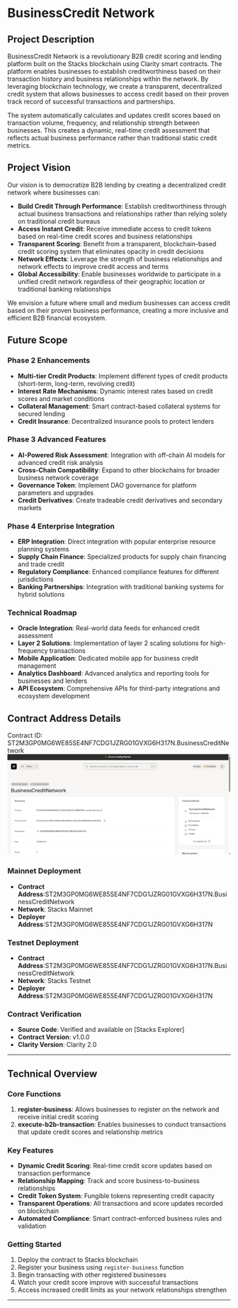 # BusinessCredit Network

## Project Description

BusinessCredit Network is a revolutionary B2B credit scoring and lending platform built on the Stacks blockchain using Clarity smart contracts. The platform enables businesses to establish creditworthiness based on their transaction history and business relationships within the network. By leveraging blockchain technology, we create a transparent, decentralized credit system that allows businesses to access credit based on their proven track record of successful transactions and partnerships.

The system automatically calculates and updates credit scores based on transaction volume, frequency, and relationship strength between businesses. This creates a dynamic, real-time credit assessment that reflects actual business performance rather than traditional static credit metrics.

## Project Vision

Our vision is to democratize B2B lending by creating a decentralized credit network where businesses can:

- **Build Credit Through Performance**: Establish creditworthiness through actual business transactions and relationships rather than relying solely on traditional credit bureaus
- **Access Instant Credit**: Receive immediate access to credit tokens based on real-time credit scores and business relationships
- **Transparent Scoring**: Benefit from a transparent, blockchain-based credit scoring system that eliminates opacity in credit decisions
- **Network Effects**: Leverage the strength of business relationships and network effects to improve credit access and terms
- **Global Accessibility**: Enable businesses worldwide to participate in a unified credit network regardless of their geographic location or traditional banking relationships

We envision a future where small and medium businesses can access credit based on their proven business performance, creating a more inclusive and efficient B2B financial ecosystem.

## Future Scope

### Phase 2 Enhancements
- **Multi-tier Credit Products**: Implement different types of credit products (short-term, long-term, revolving credit)
- **Interest Rate Mechanisms**: Dynamic interest rates based on credit scores and market conditions
- **Collateral Management**: Smart contract-based collateral systems for secured lending
- **Credit Insurance**: Decentralized insurance pools to protect lenders

### Phase 3 Advanced Features
- **AI-Powered Risk Assessment**: Integration with off-chain AI models for advanced credit risk analysis
- **Cross-Chain Compatibility**: Expand to other blockchains for broader business network coverage
- **Governance Token**: Implement DAO governance for platform parameters and upgrades
- **Credit Derivatives**: Create tradeable credit derivatives and secondary markets

### Phase 4 Enterprise Integration
- **ERP Integration**: Direct integration with popular enterprise resource planning systems
- **Supply Chain Finance**: Specialized products for supply chain financing and trade credit
- **Regulatory Compliance**: Enhanced compliance features for different jurisdictions
- **Banking Partnerships**: Integration with traditional banking systems for hybrid solutions

### Technical Roadmap
- **Oracle Integration**: Real-world data feeds for enhanced credit assessment
- **Layer 2 Solutions**: Implementation of layer 2 scaling solutions for high-frequency transactions
- **Mobile Application**: Dedicated mobile app for business credit management
- **Analytics Dashboard**: Advanced analytics and reporting tools for businesses and lenders
- **API Ecosystem**: Comprehensive APIs for third-party integrations and ecosystem development

## Contract Address Details
Contract ID: ST2M3GP0MG6WE85SE4NF7CDG1JZRG01GVXG6H317N.BusinessCreditNetwork
![alt text](image.png)

### Mainnet Deployment
- **Contract Address**:ST2M3GP0MG6WE85SE4NF7CDG1JZRG01GVXG6H317N.BusinessCreditNetwork
- **Network**: Stacks Mainnet
- **Deployer Address**:ST2M3GP0MG6WE85SE4NF7CDG1JZRG01GVXG6H317N

### Testnet Deployment
- **Contract Address**:ST2M3GP0MG6WE85SE4NF7CDG1JZRG01GVXG6H317N.BusinessCreditNetwork
- **Network**: Stacks Testnet
- **Deployer Address**:ST2M3GP0MG6WE85SE4NF7CDG1JZRG01GVXG6H317N


### Contract Verification
- **Source Code**: Verified and available on [Stacks Explorer]
- **Contract Version**: v1.0.0
- **Clarity Version**: Clarity 2.0

---

## Technical Overview

### Core Functions

1. **register-business**: Allows businesses to register on the network and receive initial credit scoring
2. **execute-b2b-transaction**: Enables businesses to conduct transactions that update credit scores and relationship metrics

### Key Features

- **Dynamic Credit Scoring**: Real-time credit score updates based on transaction performance
- **Relationship Mapping**: Track and score business-to-business relationships
- **Credit Token System**: Fungible tokens representing credit capacity
- **Transparent Operations**: All transactions and score updates recorded on blockchain
- **Automated Compliance**: Smart contract-enforced business rules and validation

### Getting Started

1. Deploy the contract to Stacks blockchain
2. Register your business using `register-business` function
3. Begin transacting with other registered businesses
4. Watch your credit score improve with successful transactions
5. Access increased credit limits as your network relationships strengthen

---
